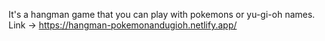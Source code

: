 It's a hangman game that you can play with pokemons or yu-gi-oh names.
Link -> https://hangman-pokemonandugioh.netlify.app/
